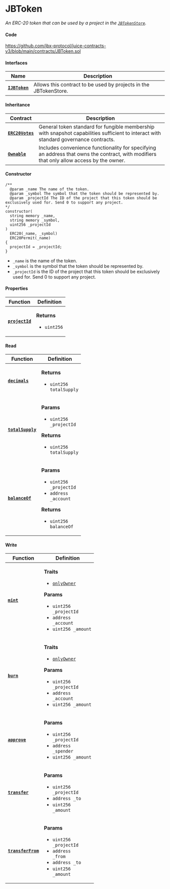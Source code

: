# JBToken

_An ERC-20 token that can be used by a project in the [`JBTokenStore`](/docs/v4/deprecated/v3/api/contracts/jbtokenstore/README.md)._

#### Code

https://github.com/jbx-protocol/juice-contracts-v3/blob/main/contracts/JBToken.sol

#### Interfaces

| Name                                                     | Description                                                                                                                              |
| -------------------------------------------------------- | ---------------------------------------------------------------------------------------------------------------------------------------- |
| [**`IJBToken`**](/docs/v4/deprecated/v3/api/interfaces/ijbtoken.md) | Allows this contract to be used by projects in the JBTokenStore. |


#### Inheritance

| Contract                                                         | Description                                                                                                                                                                        |
| ---------------------------------------------------------------- | ---------------------------------------------------------------------------------------------------------------------------------------------------------------------------------- |
| [**`ERC20Votes`**](https://docs.openzeppelin.com/contracts/4.x/api/token/erc20#ERC20Votes) | General token standard for fungible membership with snapshot capabilities sufficient to interact with standard governance contracts. |
| [**`Ownable`**](https://docs.openzeppelin.com/contracts/4.x/api/access#Ownable) | Includes convenience functionality for specifying an address that owns the contract, with modifiers that only allow access by the owner. |

#### Constructor

```
/**
  @param _name The name of the token.
  @param _symbol The symbol that the token should be represented by.
  @param _projectId The ID of the project that this token should be exclusively used for. Send 0 to support any project.
*/
constructor(
  string memory _name,
  string memory _symbol,
  uint256 _projectId
)
  ERC20(_name, _symbol)
  ERC20Permit(_name)
{
  projectId = _projectId;
}
```

* `_name` is the name of the token.
* `_symbol` is the symbol that the token should be represented by.
* `_projectId` is the ID of the project that this token should be exclusively used for. Send 0 to support any project.


#### Properties

| Function                                   | Definition                                                                         |
| ------------------------------------------ | ---------------------------------------------------------------------------------- |
| [**`projectId`**](/docs/v4/deprecated/v3/api/contracts/jbtoken/properties/projectid.md)   | <p><strong>Returns</strong></p><ul><li><code>uint256</code></li></ul> |

#### Read

| Function                                                            | Definition                                                                                                                                                                                                                                                                                                      |
| ------------------------------------------------------------------- | --------------------------------------------------------------------------------------------------------------------------------------------------------------------------------------------------------------------------------------------------------------------------------------------------------------- |
| [**`decimals`**](/docs/v4/deprecated/v3/api/contracts/jbtoken/read/decimals.md)                                 | <p><strong>Returns</strong></p><ul><li><code>uint256 totalSupply</code></li></ul> |
| [**`totalSupply`**](/docs/v4/deprecated/v3/api/contracts/jbtoken/read/totalsupply.md)                                 | <p><strong>Params</strong></p><ul><li><code>uint256 _projectId</code></li></ul><p><strong>Returns</strong></p><ul><li><code>uint256 totalSupply</code></li></ul> |
| [**`balanceOf`**](/docs/v4/deprecated/v3/api/contracts/jbtoken/read/balanceof.md)                                 | <p><strong>Params</strong></p><ul><li><code>uint256 _projectId</code></li><li><code>address _account</code></li></ul><p><strong>Returns</strong></p><ul><li><code>uint256 balanceOf</code></li></ul> |

#### Write

| Function                                                            | Definition                                                                                                                                                                                                                                                                                                      |
| ------------------------------------------------------------------- | --------------------------------------------------------------------------------------------------------------------------------------------------------------------------------------------------------------------------------------------------------------------------------------------------------------- |
| [**`mint`**](/docs/v4/deprecated/v3/api/contracts/jbtoken/write/mint.md)                                 | <p><strong>Traits</strong></p><ul><li><code>[onlyOwner](https://docs.openzeppelin.com/contracts/4.x/api/access#Ownable-onlyOwner--)</code></li></ul><p><strong>Params</strong></p><ul><li><code>uint256 _projectId</code></li><li><code>address _account</code></li><li><code>uint256 _amount</code></li></ul> |
| [**`burn`**](/docs/v4/deprecated/v3/api/contracts/jbtoken/write/burn.md)                                 | <p><strong>Traits</strong></p><ul><li><code>[onlyOwner](https://docs.openzeppelin.com/contracts/4.x/api/access#Ownable-onlyOwner--)</code></li></ul><p><strong>Params</strong></p><ul><li><code>uint256 _projectId</code></li><li><code>address _account</code></li><li><code>uint256 _amount</code></li></ul> |
| [**`approve`**](/docs/v4/deprecated/v3/api/contracts/jbtoken/write/approve.md)                                 | <p><strong>Params</strong></p><ul><li><code>uint256 _projectId</code></li><li><code>address _spender</code></li><li><code>uint256 _amount</code></li></ul> |
| [**`transfer`**](/docs/v4/deprecated/v3/api/contracts/jbtoken/write/transfer.md)                                 | <p><strong>Params</strong></p><ul><li><code>uint256 _projectId</code></li><li><code>address _to</code></li><li><code>uint256 _amount</code></li></ul> |
| [**`transferFrom`**](/docs/v4/deprecated/v3/api/contracts/jbtoken/write/transferfrom.md)                                 | <p><strong>Params</strong></p><ul><li><code>uint256 _projectId</code></li><li><code>address _from</code></li><li><code>address _to</code></li><li><code>uint256 _amount</code></li></ul> |
